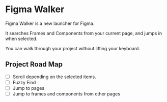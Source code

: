 # Figma Walker

Figma Walker is a new launcher for Figma.

It searches Frames and Components from your current page, and jumps in when selected.

You can walk through your project without lifting your keyboard.

## Project Road Map

- [ ] Scroll depending on the selected items.
- [ ] Fuzzy Find
- [ ] Jump to pages
- [ ] Jump to frames and components from other pages
